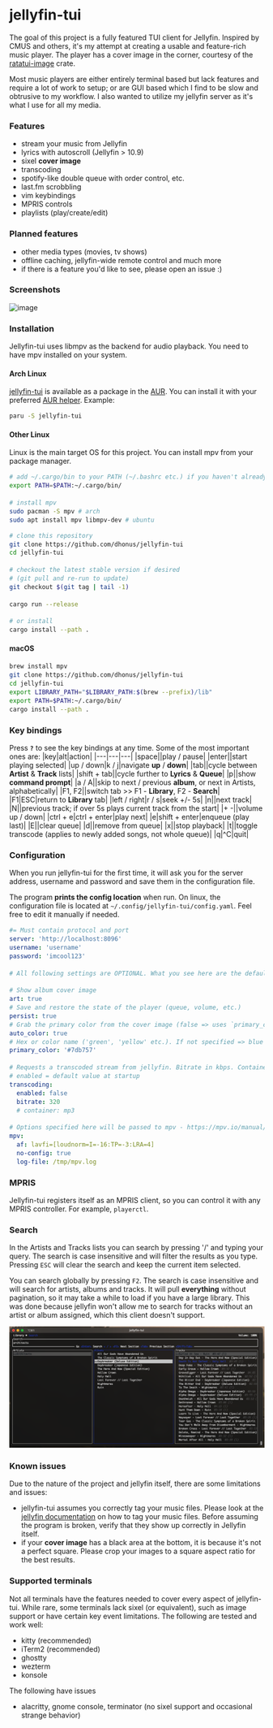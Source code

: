 # jellyfin-tui

The goal of this project is a fully featured TUI client for Jellyfin. Inspired by CMUS and others, it's my attempt at creating a usable and feature-rich music player. The player has a cover image in the corner, courtesy of the [ratatui-image](https://github.com/benjajaja/ratatui-image) crate.

Most music players are either entirely terminal based but lack features and require a lot of work to setup; or are GUI based which I find to be slow and obtrusive to my workflow. I also wanted to utilize my jellyfin server as it's what I use for all my media.

### Features
- stream your music from Jellyfin
- lyrics with autoscroll (Jellyfin > 10.9)
- sixel **cover image**
- transcoding
- spotify-like double queue with order control, etc.
- last.fm scrobbling
- vim keybindings
- MPRIS controls
- playlists (play/create/edit)

### Planned features
- other media types (movies, tv shows)
- offline caching, jellyfin-wide remote control and much more
- if there is a feature you'd like to see, please open an issue :)

### Screenshots
![image](.github/jellyfin.gif)

### Installation
Jellyfin-tui uses libmpv as the backend for audio playback. You need to have mpv installed on your system.

#### Arch Linux
[jellyfin-tui](https://aur.archlinux.org/packages/jellyfin-tui/) is available as a package in the [AUR](https://aur.archlinux.org). You can install it with your preferred [AUR helper](https://wiki.archlinux.org/title/AUR_helpers). Example:
```bash
paru -S jellyfin-tui
```

#### Other Linux
Linux is the main target OS for this project. You can install mpv from your package manager.
```bash
# add ~/.cargo/bin to your PATH (~/.bashrc etc.) if you haven't already
export PATH=$PATH:~/.cargo/bin/

# install mpv
sudo pacman -S mpv # arch
sudo apt install mpv libmpv-dev # ubuntu
```
```bash
# clone this repository
git clone https://github.com/dhonus/jellyfin-tui
cd jellyfin-tui

# checkout the latest stable version if desired
# (git pull and re-run to update)
git checkout $(git tag | tail -1)

cargo run --release

# or install
cargo install --path .
```

#### macOS
```bash
brew install mpv
git clone https://github.com/dhonus/jellyfin-tui
cd jellyfin-tui
export LIBRARY_PATH="$LIBRARY_PATH:$(brew --prefix)/lib"
export PATH=$PATH:~/.cargo/bin/
cargo install --path .
```
### Key bindings
Press **`?`** to see the key bindings at any time. Some of the most important ones are:
|key|alt|action|
|---|---|---|
|space||play / pause|
|enter||start playing selected|
|up / down|k / j|navigate **up** / **down**|
|tab||cycle between **Artist** & **Track** lists|
|shift + tab||cycle further to **Lyrics** & **Queue**|
|p||show **command prompt**|
|a / A||skip to next / previous **album**, or next in Artists, alphabetically|
|F1, F2||switch tab >> F1 - **Library**, F2 - **Search**|
|F1|ESC|return to **Library** tab|
|left / right|r / s|seek +/- 5s|
|n||next track|
|N||previous track; if over 5s plays current track from the start|
|+ -||volume up / down|
|ctrl + e|ctrl + enter|play next|
|e|shift + enter|enqueue (play last)|
|E||clear queue|
|d||remove from queue|
|x||stop playback|
|t||toggle transcode (applies to newly added songs, not whole queue)|
|q|^C|quit|

### Configuration
When you run jellyfin-tui for the first time, it will ask you for the server address, username and password and save them in the configuration file.

The program **prints the config location** when run. On linux, the configuration file is located at `~/.config/jellyfin-tui/config.yaml`. Feel free to edit it manually if needed.
```yaml
#= Must contain protocol and port
server: 'http://localhost:8096'
username: 'username'
password: 'imcool123'

# All following settings are OPTIONAL. What you see here are the defaults.

# Show album cover image
art: true
# Save and restore the state of the player (queue, volume, etc.)
persist: true
# Grab the primary color from the cover image (false => uses `primary_color` instead)
auto_color: true
# Hex or color name ('green', 'yellow' etc.). If not specified => blue is used.
primary_color: '#7db757'

# Requests a transcoded stream from jellyfin. Bitrate in kbps. Container is optional.
# enabled = default value at startup
transcoding:
  enabled: false
  bitrate: 320
  # container: mp3

# Options specified here will be passed to mpv - https://mpv.io/manual/master/#options
mpv:
  af: lavfi=[loudnorm=I=-16:TP=-3:LRA=4]
  no-config: true
  log-file: /tmp/mpv.log
```

### MPRIS
Jellyfin-tui registers itself as an MPRIS client, so you can control it with any MPRIS controller. For example, `playerctl`.

### Search

In the Artists and Tracks lists you can search by pressing '/' and typing your query. The search is case insensitive and will filter the results as you type. Pressing `ESC` will clear the search and keep the current item selected.

You can search globally by pressing `F2`. The search is case insensitive and will search for artists, albums and tracks. It will pull **everything** without pagination, so it may take a while to load if you have a large library. This was done because jellyfin won't allow me to search for tracks without an artist or album assigned, which this client doesn't support.

![image](.github/search.png)

### Known issues
Due to the nature of the project and jellyfin itself, there are some limitations and issues:
- jellyfin-tui assumes you correctly tag your music files. Please look at the [jellyfin documentation](https://jellyfin.org/docs/general/server/media/music/) on how to tag your music files. Before assuming the program is broken, verify that they show up correctly in Jellyfin itself.
- if your **cover image** has a black area at the bottom, it is because it's not a perfect square. Please crop your images to a square aspect ratio for the best results.

### Supported terminals
Not all terminals have the features needed to cover every aspect of jellyfin-tui. While rare, some terminals lack sixel (or equivalent), such as  image support or have certain key event limitations. The following are tested and work well:
- kitty (recommended)
- iTerm2 (recommended)
- ghostty
- wezterm
- konsole

The following have issues
- alacritty, gnome console, terminator (no sixel support and occasional strange behavior)
